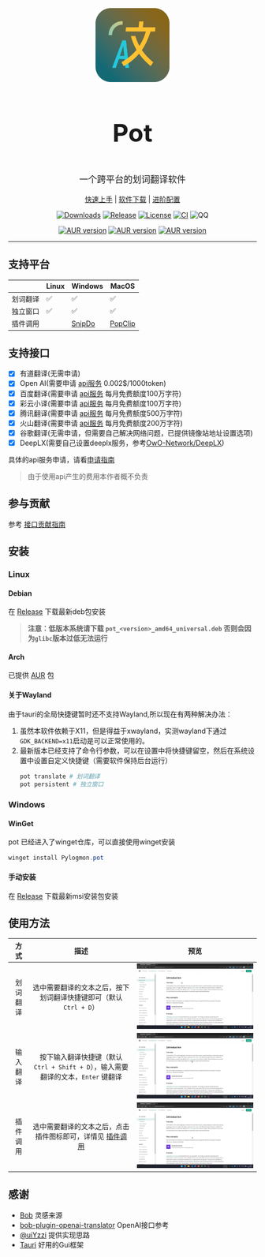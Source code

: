 <div align="center">
    <img width="150" height="150" alt="Logo" src="public/icon.png"/>
    <h3 align="center" style="font-size:50px"><b>Pot</b></h3>
    <p align="center" style="font-size:18px">一个跨平台的划词翻译软件</p>
    <a href="https://pot.pylogmon.cn/guide/">快速上手</a> |
    <a href="https://github.com/Pylogmon/pot/releases">软件下载</a> |
    <a href="https://pot.pylogmon.cn/guide/config.html">进阶配置</a>
    
</div>
<div align="center">

[![Downloads](https://img.shields.io/github/downloads/Pylogmon/pot/total?color=blue)](https://github.com/Pylogmon/pot/releases)
[![Release](https://img.shields.io/github/v/release/Pylogmon/pot)](https://github.com/Pylogmon/pot/releases)
[![License](https://img.shields.io/github/license/Pylogmon/pot)](https://github.com/Pylogmon/pot/blob/main/LICENSE)
[![CI](https://github.com/Pylogmon/pot/actions/workflows/package.yml/badge.svg)](https://github.com/Pylogmon/pot/actions/workflows/package.yml)
![QQ](https://img.shields.io/badge/QQ%E4%BA%A4%E6%B5%81%E7%BE%A4-767701966-blue?style=flat&logo=tencentqq)

[![AUR version](https://img.shields.io/aur/version/pot-translation?label=pot-translation&logo=archlinux)](https://aur.archlinux.org/packages/pot-translation)
[![AUR version](https://img.shields.io/aur/version/pot-translation-bin?label=pot-translation-bin&logo=archlinux)](https://aur.archlinux.org/packages/pot-translation-bin)
[![AUR version](https://img.shields.io/aur/version/pot-translation-git?label=pot-translation-git&logo=archlinux)](https://aur.archlinux.org/packages/pot-translation-git)

</div>
<hr/>

## 支持平台

|   |Linux|Windows|MacOS|
| - |-----|-------|-----|
|划词翻译|✅|✅|✅|
|独立窗口|✅|✅|✅|
|插件调用| |[SnipDo](https://pot.pylogmon.cn/guide/config.html#snipdo-windows)|[PopClip](https://pot.pylogmon.cn/guide/config.html#popclip-macos)|

## 支持接口
- [x] 有道翻译(无需申请)
- [x] Open AI(需要申请 [api服务](https://pot.pylogmon.cn/guide/api/) 0.002$/1000token)
- [x] 百度翻译(需要申请 [api服务](https://pot.pylogmon.cn/guide/api/) 每月免费额度100万字符)
- [x] 彩云小译(需要申请 [api服务](https://pot.pylogmon.cn/guide/api/) 每月免费额度100万字符)
- [x] 腾讯翻译(需要申请 [api服务](https://pot.pylogmon.cn/guide/api/) 每月免费额度500万字符)
- [x] 火山翻译(需要申请 [api服务](https://pot.pylogmon.cn/guide/api/) 每月免费额度200万字符)
- [x] 谷歌翻译(无需申请，但需要自己解决网络问题，已提供镜像站地址设置选项)
- [x] DeepLX(需要自己设置deeplx服务，参考[OwO-Network/DeepLX](https://github.com/OwO-Network/DeepLX))

具体的api服务申请，请看[申请指南](https://pot.pylogmon.cn/guide/api/)
> 由于使用api产生的费用本作者概不负责
## 参与贡献
参考 [接口贡献指南](./CONTRIBUTING.md)

## 安装
### Linux
#### Debian
在 [Release](https://github.com/Pylogmon/pot/releases) 下载最新deb包安装

> **注意：低版本系统请下载 `pot_<version>_amd64_universal.deb` 否则会因为`glibc`版本过低无法运行**

#### Arch
已提供 [AUR](https://aur.archlinux.org/packages?O=0&K=pot-translation) 包

#### 关于Wayland
由于tauri的全局快捷键暂时还不支持Wayland,所以现在有两种解决办法：
1. 虽然本软件依赖于X11，但是得益于xwayland，实测wayland下通过`GDK_BACKEND=x11`启动是可以正常使用的。
2. 最新版本已经支持了命令行参数，可以在设置中将快捷键留空，然后在系统设置中设置自定义快捷键（需要软件保持后台运行）
    ```bash
    pot translate # 划词翻译
    pot persistent # 独立窗口
    ```

### Windows
#### WinGet
pot 已经进入了winget仓库，可以直接使用winget安装
```powershell
winget install Pylogmon.pot
```
#### 手动安装
在 [Release](https://github.com/Pylogmon/pot/releases) 下载最新msi安装包安装

## 使用方法
| 方式 | 描述 | 预览 |
| :---: | :---: | :---: |
| 划词翻译 | 选中需要翻译的文本之后，按下划词翻译快捷键即可（默认 `Ctrl + D`） | ![划词翻译](asset/example1.gif) |
| 输入翻译| 按下输入翻译快捷键（默认 `Ctrl + Shift + D`），输入需要翻译的文本，`Enter` 键翻译 | ![输入翻译](asset/example2.gif) |
| 插件调用 | 选中需要翻译的文本之后，点击插件图标即可，详情见 [插件调用](https://pot.pylogmon.cn/guide/config.html#%E6%8F%92%E4%BB%B6%E8%B0%83%E7%94%A8) | ![插件翻译](asset/example3.gif) |

## 感谢

- [Bob](https://github.com/ripperhe/Bob) 灵感来源
- [bob-plugin-openai-translator](https://github.com/yetone/bob-plugin-openai-translator) OpenAI接口参考
- [@uiYzzi](https://github.com/uiYzzi) 提供实现思路
- [Tauri](https://github.com/tauri-apps/tauri) 好用的Gui框架